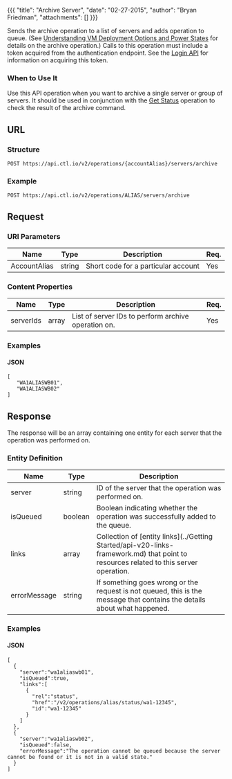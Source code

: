 {{{
  "title": "Archive Server",
  "date": "02-27-2015",
  "author": "Bryan Friedman",
  "attachments": []
}}}

Sends the archive operation to a list of servers and adds operation to queue. (See [Understanding VM Deployment Options and Power States](http://www.centurylinkcloud.com/knowledge-base/servers/understanding-vm-deployment-options-and-power-states/#archive) for details on the archive operation.) Calls to this operation must include a token acquired from the authentication endpoint. See the [Login API](../Authentication/login.md) for information on acquiring this token.

### When to Use It

Use this API operation when you want to archive a single server or group of servers. It should be used in conjunction with the [Get Status](../Queue/get-status.md) operation to check the result of the archive command.

## URL

### Structure

    POST https://api.ctl.io/v2/operations/{accountAlias}/servers/archive

### Example

    POST https://api.ctl.io/v2/operations/ALIAS/servers/archive

## Request

### URI Parameters

| Name | Type | Description | Req. |
| --- | --- | --- | --- |
| AccountAlias | string | Short code for a particular account | Yes |

### Content Properties
| Name | Type | Description | Req. |
| --- | --- | --- | --- |
| serverIds | array | List of server IDs to perform archive operation on. | Yes |

### Examples

#### JSON

    [
       "WA1ALIASWB01",
       "WA1ALIASWB02"
    ]

## Response

The response will be an array containing one entity for each server that the operation was performed on.

### Entity Definition

| Name | Type | Description |
| --- | --- | --- |
| server | string | ID of the server that the operation was performed on. |
| isQueued | boolean | Boolean indicating whether the operation was successfully added to the queue. |
| links | array | Collection of [entity links](../Getting Started/api-v20-links-framework.md) that point to resources related to this server operation. |
| errorMessage | string | If something goes wrong or the request is not queued, this is the message that contains the details about what happened. |

### Examples

#### JSON

    [
      {
        "server":"wa1aliaswb01",
        "isQueued":true,
        "links":[
          {
            "rel":"status",
            "href":"/v2/operations/alias/status/wa1-12345",
            "id":"wa1-12345"
          }
        ]
      },
      {
        "server":"wa1aliaswb02",
        "isQueued":false,
        "errorMessage":"The operation cannot be queued because the server cannot be found or it is not in a valid state."
      }
    ]
